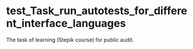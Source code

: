 # test_Task_run_autotests_for_different_interface_languages
The task of learning (Stepik course) for public audit.
